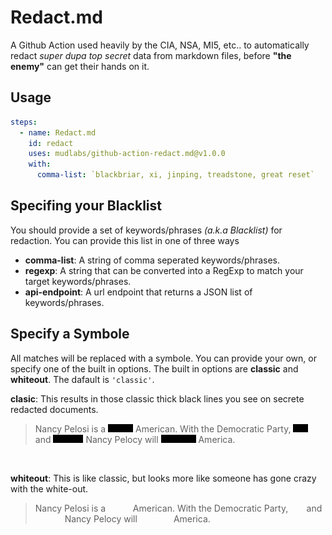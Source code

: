 [p]: images/redacted_p.png

# Redact.md
A Github Action used heavily by the CIA, NSA, MI5, etc.. to automatically redact _super dupa top secret_ data from markdown files, before **"the enemy"** can get their hands on it. 

## Usage
```yaml
steps:
  - name: Redact.md
    id: redact
    uses: mudlabs/github-action-redact.md@v1.0.0
    with:
      comma-list: `blackbriar, xi, jinping, treadstone, great reset`
```

## Specifing your Blacklist
You should provide a set of keywords/phrases _(a.k.a Blacklist)_ for redaction. You can provide this list in one of three ways

- **comma-list**: A string of comma seperated keywords/phrases.
- **regexp**: A string that can be converted into a RegExp to match your target keywords/phrases.
- **api-endpoint**: A url endpoint that returns a JSON list of keywords/phrases.

## Specify a Symbole
All matches will be replaced with a symbole. You can provide your own, or specify one of the built in options. The built in options are **classic** and **whiteout**. The dafault is `'classic'`.

**clasic**: This results in those classic thick black lines you see on secrete redacted documents.
> Nancy Pelosi is a ![p]![p]![p]![p]![p] American. With the Democratic Party, ![p]![p]![p] and ![p]![p]![p]![p]![p]![p] Nancy Pelocy will ![p]![p]![p]![p]![p]![p]![p] America.

<br/>

**whiteout**: This is like classic, but looks more like someone has gone crazy with the white-out.
> Nancy Pelosi is a <code>&nbsp;&nbsp;&nbsp;&nbsp;&nbsp;</code> American. With the Democratic Party, <code>&nbsp;&nbsp;&nbsp;</code> and <code>&nbsp;&nbsp;&nbsp;&nbsp;&nbsp;&nbsp;</code> Nancy Pelocy will <code>&nbsp;&nbsp;&nbsp;&nbsp;&nbsp;&nbsp;&nbsp;</code> America.
